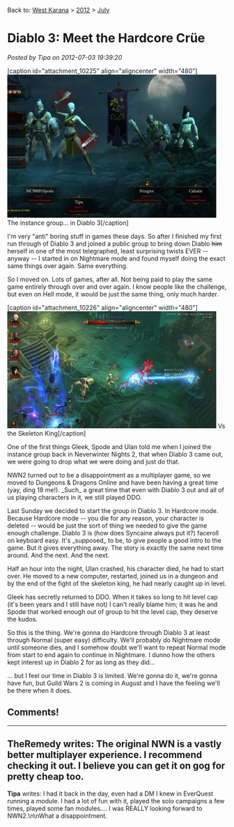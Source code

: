 Back to: [West Karana](/posts/westkarana.md) > [2012](/posts/2012/westkarana.md) > [July](./westkarana.md)
# Diablo 3: Meet the Hardcore Crüe

*Posted by Tipa on 2012-07-03 19:39:20*

[caption id="attachment\_10225" align="aligncenter" width="480"][![](../../../uploads/2012/07/Diablo-III-2012-07-01-23-13-42-99-480x329.jpg "The instance group... in Diablo 3")](../../../uploads/2012/07/Diablo-III-2012-07-01-23-13-42-99.jpg) The instance group... in Diablo 3[/caption]

I'm very "anti" boring stuff in games these days. So after I finished my first run through of Diablo 3 and joined a public group to bring down Diablo ~~him~~ herself in one of the most telegraphed, least surprising twists EVER -- anyway -- I started in on Nightmare mode and found myself doing the exact same things over again. Same everything.

So I moved on. Lots of games, after all. Not being paid to play the same game entirely through over and over again. I know people like the challenge, but even on Hell mode, it would be just the same thing, only much harder.

[caption id="attachment\_10226" align="aligncenter" width="480"][![](../../../uploads/2012/07/Diablo-III-2012-07-02-00-11-38-31-480x269.jpg "Vs the Skeleton King")](../../../uploads/2012/07/Diablo-III-2012-07-02-00-11-38-31.jpg) Vs the Skeleton King[/caption]

One of the first things Gleek, Spode and Ulan told me when I joined the instance group back in Neverwinter Nights 2, that when Diablo 3 came out, we were going to drop what we were doing and just do that.

NWN2 turned out to be a disappointment as a multiplayer game, so we moved to Dungeons & Dragons Online and have been having a great time (yay, ding 18 me!). \_Such\_ a great time that even with Diablo 3 out and all of us playing characters in it, we still played DDO.

Last Sunday we decided to start the group in Diablo 3. In Hardcore mode. Because Hardcore mode -- you die for any reason, your character is deleted -- would be just the sort of thing we needed to give the game enough challenge. Diablo 3 is (how does Syncaine always put it?) faceroll on keyboard easy. It's \_supposed\_ to be, to give people a good intro to the game. But it gives everything away. The story is exactly the same next time around. And the next. And the next.

Half an hour into the night, Ulan crashed, his character died, he had to start over. He moved to a new computer, restarted, joined us in a dungeon and by the end of the fight of the skeleton king, he had nearly caught up in level.

Gleek has secretly returned to DDO. When it takes so long to hit level cap (it's been years and I still have not) I can't really blame him; it was he and Spode that worked enough out of group to hit the level cap, they deserve the kudos.

So this is the thing. We're gonna do Hardcore through Diablo 3 at least through Normal (super easy) difficulty. We'll probably do Nightmare mode until someone dies, and I somehow doubt we'll want to repeat Normal mode from start to end again to continue in Nightmare. I dunno how the others kept interest up in Diablo 2 for as long as they did...

... but I feel our time in Diablo 3 is limited. We're gonna do it, we're gonna have fun, but Guild Wars 2 is coming in August and I have the feeling we'll be there when it does.

## Comments!
---
**TheRemedy** writes: The original NWN is a vastly better multiplayer experience. I recommend checking it out. I believe you can get it on gog for pretty cheap too.
---
**Tipa** writes: I had it back in the day, even had a DM I knew in EverQuest running a module. I had a lot of fun with it, played the solo campaigns a few times, played some fan modules.... I was REALLY looking forward to NWN2.\n\nWhat a disappointment.

